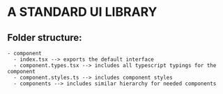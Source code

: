 # A STANDARD UI LIBRARY

## Folder structure:

```
- component
  - index.tsx --> exports the default interface
  - component.types.tsx --> includes all typescript typings for the component
  - component.styles.ts --> includes component styles
  - components --> includes similar hierarchy for needed components
```
